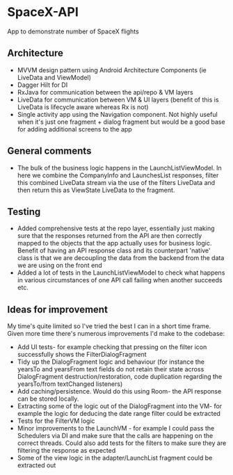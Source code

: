 # SpaceX-API
App to demonstrate number of SpaceX flights

## Architecture
- MVVM design pattern using Android Architecture Components (ie LiveData and ViewModel)
- Dagger Hilt for DI
- RxJava for communication between the api/repo & VM layers
- LiveData for communication between VM & UI layers (benefit of this is LiveData is lifecycle aware whereas Rx is not)
- Single activity app using the Navigation component. Not highly useful when it's just one fragment + dialog fragment but would be a good base for adding additional screens to the app

## General comments
- The bulk of the business logic happens in the LaunchListViewModel. In here we combine the CompanyInfo and LaunchesList responses, filter this combined LiveData stream via the use of the filters LiveData and then return this as ViewState LiveData to the fragment.

## Testing
- Added comprehensive tests at the repo layer, essentially just making sure that the responses returned from the API are then correctly mapped to the objects that the app actually uses for business logic. Benefit of having an API response class and its counterpart 'native' class is that we are decoupling the data from the backend from the data we are using on the front end
- Added a lot of tests in the LaunchListViewModel to check what happens in various circumstances of one API call failing when another succeeds etc.

## Ideas for improvement
My time's quite limited so I've tried the best I can in a short time frame. Given more time there's numerous improvements I'd make to the codebase:

- Add UI tests- for example checking that pressing on the filter icon successfully shows the FilterDialogFragment
- Tidy up the DialogFragment logic and behaviour (for instance the yearsTo and yearsFrom text fields do not retain their state across DialogFragment destruction/restoration, code duplication regarding the yearsTo/from textChanged listeners)
- Add caching/persistence. Would do this using Room- the API response can be stored locally.
- Extracting some of the logic out of the DialogFragment into the VM- for example the logic for deducing the date range filter could be extracted
- Tests for the FilterVM logic
- Minor improvements to the LaunchVM - for example I could pass the Schedulers via DI and make sure that the calls are happening on the correct threads. Could also add tests for the filters to make sure they are filtering the response as expected
- Some of the view logic in the adapter/LaunchList fragment could be extracted out
